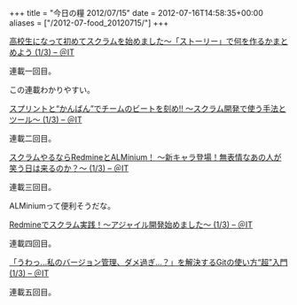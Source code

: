 +++
title = "今日の糧 2012/07/15"
date = 2012-07-16T14:58:35+00:00
aliases = ["/2012-07-food_20120715/"]
+++

  [高校生になって初めてスクラムを始めました～「ストーリー」で何を作るかまとめよう (1/3) &#8211; ＠IT](http://www.atmarkit.co.jp/fjava/rensai4/scrum01/01.html)

連載一回目。

この連載わかりやすい。

  [スプリントと“かんばん”でチームのビートを刻め!! ～スクラム開発で使う手法とツール～ (1/3) &#8211; ＠IT](http://www.atmarkit.co.jp/fjava/rensai4/scrum02/01.html)

連載二回目。

  [スクラムやるならRedmineとALMinium！ ～新キャラ登場！無表情なあの人が笑う日は来るのか？～ (1/3) &#8211; ＠IT](http://www.atmarkit.co.jp/fjava/rensai4/scrum03/01.html)

連載三回目。

ALMiniumって便利そうだな。

  [Redmineでスクラム実践！～アジャイル開発始めました～ (1/3) &#8211; ＠IT](http://www.atmarkit.co.jp/fjava/rensai4/scrum04/01.html)

連載四回目。

  [「うわっ…私のバージョン管理、ダメ過ぎ…？」を解決するGitの使い方“超”入門 (1/3) &#8211; ＠IT](http://www.atmarkit.co.jp/fjava/rensai4/scrum05/01.html)

連載五回目。

